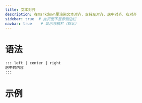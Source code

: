 ```yaml
---
title: 文本对齐
description: 在markdown里渲染文本对齐，支持左对齐、居中对齐、右对齐
sidebar: true  # 此页面不显示侧边栏
navbar: true    # 显示导航栏（默认）
---
```



# 语法
````markdown
::: left | center | right
居中的内容
:::
````



# 示例

<script setup>
import {MarkdownViewer} from "@"; 
import {ref} from "vue"; 
const typedExample = ref(`
::: left
左侧的内容
:::

::: center
居中的内容
:::

::: right
右侧的内容
:::
`)
</script>

<MarkdownViewer :text="typedExample" />
